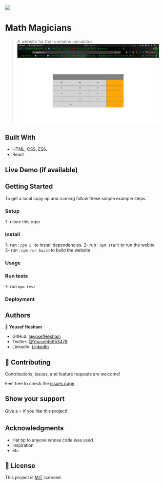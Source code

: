 ![](https://img.shields.io/badge/Microverse-blueviolet)

# Math Magicians

> A website for that contains calculator.
![](./calc.png)


## Built With

- HTML, CSS, ES6.
- React

## Live Demo (if available)

## Getting Started



To get a local copy up and running follow these simple example steps.

### Setup 
1- clone this repo

### Install
1- run : `npm i ` to install dependencies.
2- run : `npm start` to run the webite
3- run : `npm run build` to build the website


### Usage

### Run tests
 1- run `npm test`

### Deployment

## Authors

👤 **Yousef Hesham**

- GitHub: [@yosefHesham](https://github.com/yosefHesham)
- Twitter: [@Yousef45653478](https://twitter.com/Yousef45653478)
- LinkedIn: [LinkedIn](https://www.linkedin.com/in/yousef-hesham-b132ba179/)

## 🤝 Contributing

Contributions, issues, and feature requests are welcome!

Feel free to check the [issues page](../../issues/).

## Show your support

Give a ⭐️ if you like this project!

## Acknowledgments

- Hat tip to anyone whose code was used
- Inspiration
- etc

## 📝 License

This project is [MIT](./MIT.md) licensed.
